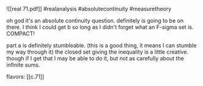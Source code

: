 ![[real 71.pdf]] #realanalysis #absolutecontinuity #measuretheory

oh god it's an absolute continuity question. definitely is going to be on there. I think I could get b so long as I didn't forget what an F-sigma set is. COMPACT!

part a is definitely stumbleable. (this is a good thing, it means I can stumble my way through it) the closed set giving the inequality is a little creative. though if I get that I may be able to do it, but not as carefully about the infinite sums.

flavors: [[c.71]]
